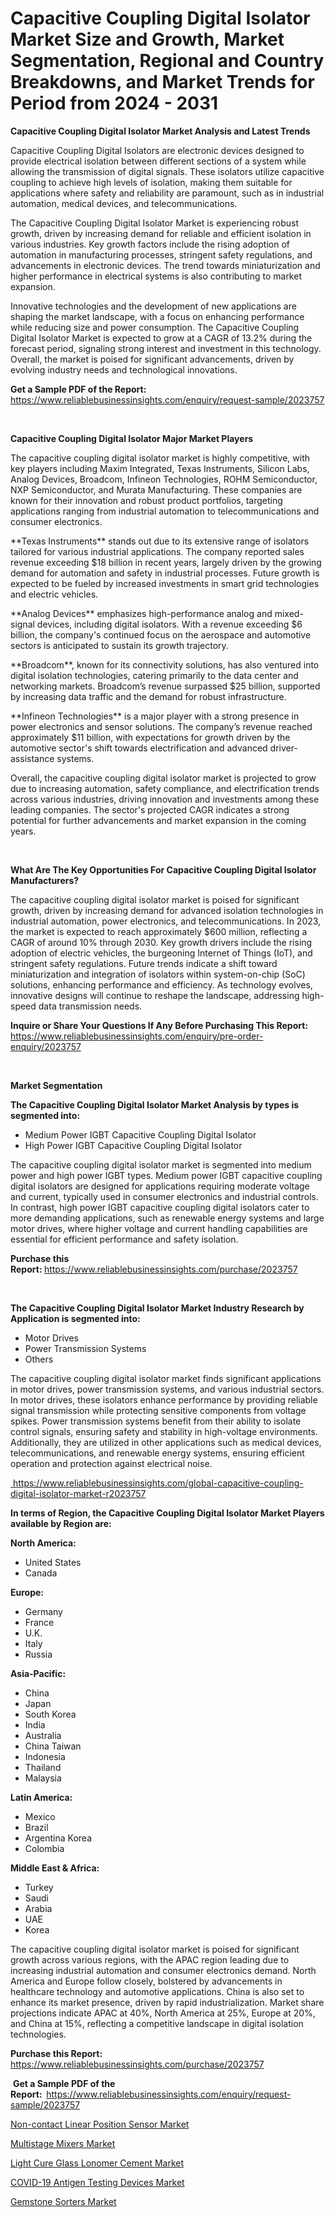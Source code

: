 <p><h1>Capacitive Coupling Digital Isolator Market Size and Growth, Market Segmentation, Regional and Country Breakdowns, and Market Trends for Period from 2024 -  2031</h1></p><p><strong>Capacitive Coupling Digital Isolator Market Analysis and Latest Trends</strong></p>
<p><p>Capacitive Coupling Digital Isolators are electronic devices designed to provide electrical isolation between different sections of a system while allowing the transmission of digital signals. These isolators utilize capacitive coupling to achieve high levels of isolation, making them suitable for applications where safety and reliability are paramount, such as in industrial automation, medical devices, and telecommunications.</p><p>The Capacitive Coupling Digital Isolator Market is experiencing robust growth, driven by increasing demand for reliable and efficient isolation in various industries. Key growth factors include the rising adoption of automation in manufacturing processes, stringent safety regulations, and advancements in electronic devices. The trend towards miniaturization and higher performance in electrical systems is also contributing to market expansion.</p><p>Innovative technologies and the development of new applications are shaping the market landscape, with a focus on enhancing performance while reducing size and power consumption. The Capacitive Coupling Digital Isolator Market is expected to grow at a CAGR of 13.2% during the forecast period, signaling strong interest and investment in this technology. Overall, the market is poised for significant advancements, driven by evolving industry needs and technological innovations.</p></p>
<p><strong>Get a Sample PDF of the Report:&nbsp;</strong> <a href="https://www.reliablebusinessinsights.com/enquiry/request-sample/2023757?utm_campaign=1571&utm_medium=2&utm_source=Github&utm_content=ia&utm_term=30102024&utm_id=capacitive-coupling-digital-isolator">https://www.reliablebusinessinsights.com/enquiry/request-sample/2023757</a></p>
<p>&nbsp;</p>
<p><strong>Capacitive Coupling Digital Isolator Major Market Players</strong></p>
<p><p>The capacitive coupling digital isolator market is highly competitive, with key players including Maxim Integrated, Texas Instruments, Silicon Labs, Analog Devices, Broadcom, Infineon Technologies, ROHM Semiconductor, NXP Semiconductor, and Murata Manufacturing. These companies are known for their innovation and robust product portfolios, targeting applications ranging from industrial automation to telecommunications and consumer electronics.</p><p>**Texas Instruments** stands out due to its extensive range of isolators tailored for various industrial applications. The company reported sales revenue exceeding $18 billion in recent years, largely driven by the growing demand for automation and safety in industrial processes. Future growth is expected to be fueled by increased investments in smart grid technologies and electric vehicles.</p><p>**Analog Devices** emphasizes high-performance analog and mixed-signal devices, including digital isolators. With a revenue exceeding $6 billion, the company's continued focus on the aerospace and automotive sectors is anticipated to sustain its growth trajectory.</p><p>**Broadcom**, known for its connectivity solutions, has also ventured into digital isolation technologies, catering primarily to the data center and networking markets. Broadcom’s revenue surpassed $25 billion, supported by increasing data traffic and the demand for robust infrastructure.</p><p>**Infineon Technologies** is a major player with a strong presence in power electronics and sensor solutions. The company’s revenue reached approximately $11 billion, with expectations for growth driven by the automotive sector's shift towards electrification and advanced driver-assistance systems.</p><p>Overall, the capacitive coupling digital isolator market is projected to grow due to increasing automation, safety compliance, and electrification trends across various industries, driving innovation and investments among these leading companies. The sector's projected CAGR indicates a strong potential for further advancements and market expansion in the coming years.</p></p>
<p>&nbsp;</p>
<p><strong>What Are The Key Opportunities For Capacitive Coupling Digital Isolator Manufacturers?</strong></p>
<p><p>The capacitive coupling digital isolator market is poised for significant growth, driven by increasing demand for advanced isolation technologies in industrial automation, power electronics, and telecommunications. In 2023, the market is expected to reach approximately $600 million, reflecting a CAGR of around 10% through 2030. Key growth drivers include the rising adoption of electric vehicles, the burgeoning Internet of Things (IoT), and stringent safety regulations. Future trends indicate a shift toward miniaturization and integration of isolators within system-on-chip (SoC) solutions, enhancing performance and efficiency. As technology evolves, innovative designs will continue to reshape the landscape, addressing high-speed data transmission needs.</p></p>
<p><strong>Inquire or Share Your Questions If Any Before Purchasing This Report:</strong> <a href="https://www.reliablebusinessinsights.com/enquiry/pre-order-enquiry/2023757?utm_campaign=1571&utm_medium=2&utm_source=Github&utm_content=ia&utm_term=30102024&utm_id=capacitive-coupling-digital-isolator">https://www.reliablebusinessinsights.com/enquiry/pre-order-enquiry/2023757</a></p>
<p>&nbsp;</p>
<p><strong>Market Segmentation</strong></p>
<p><strong>The Capacitive Coupling Digital Isolator Market Analysis by types is segmented into:</strong></p>
<p><ul><li>Medium Power IGBT Capacitive Coupling Digital Isolator</li><li>High Power IGBT Capacitive Coupling Digital Isolator</li></ul></p>
<p><p>The capacitive coupling digital isolator market is segmented into medium power and high power IGBT types. Medium power IGBT capacitive coupling digital isolators are designed for applications requiring moderate voltage and current, typically used in consumer electronics and industrial controls. In contrast, high power IGBT capacitive coupling digital isolators cater to more demanding applications, such as renewable energy systems and large motor drives, where higher voltage and current handling capabilities are essential for efficient performance and safety isolation.</p></p>
<p><strong>Purchase this Report:&nbsp;</strong><a href="https://www.reliablebusinessinsights.com/purchase/2023757?utm_campaign=1571&utm_medium=2&utm_source=Github&utm_content=ia&utm_term=30102024&utm_id=capacitive-coupling-digital-isolator">https://www.reliablebusinessinsights.com/purchase/2023757</a></p>
<p>&nbsp;</p>
<p><strong>The Capacitive Coupling Digital Isolator Market Industry Research by Application is segmented into:</strong></p>
<p><ul><li>Motor Drives</li><li>Power Transmission Systems</li><li>Others</li></ul></p>
<p><p>The capacitive coupling digital isolator market finds significant applications in motor drives, power transmission systems, and various industrial sectors. In motor drives, these isolators enhance performance by providing reliable signal transmission while protecting sensitive components from voltage spikes. Power transmission systems benefit from their ability to isolate control signals, ensuring safety and stability in high-voltage environments. Additionally, they are utilized in other applications such as medical devices, telecommunications, and renewable energy systems, ensuring efficient operation and protection against electrical noise.</p></p>
<p><a href="https://www.reliablebusinessinsights.com/global-capacitive-coupling-digital-isolator-market-r2023757?utm_campaign=1571&utm_medium=2&utm_source=Github&utm_content=ia&utm_term=30102024&utm_id=capacitive-coupling-digital-isolator">&nbsp;https://www.reliablebusinessinsights.com/global-capacitive-coupling-digital-isolator-market-r2023757</a></p>
<p><strong>In terms of Region, the Capacitive Coupling Digital Isolator Market Players available by Region are:</strong></p>
<p>
    <p> <strong> North America: </strong>
        <ul>
            <li>United States</li>
            <li>Canada</li>
        </ul>
        </p> 
    <p> <strong> Europe: </strong>
        <ul>
            <li>Germany</li>
            <li>France</li>
            <li>U.K.</li>
            <li>Italy</li>
            <li>Russia</li>
        </ul>
        </p> 
    <p> <strong> Asia-Pacific: </strong>
        <ul>
            <li>China</li>
            <li>Japan</li>
            <li>South Korea</li>
            <li>India</li>
            <li>Australia</li>
            <li>China Taiwan</li>
            <li>Indonesia</li>
            <li>Thailand</li>
            <li>Malaysia</li>
        </ul>
        </p> 
    <p> <strong> Latin America: </strong>
        <ul>
            <li>Mexico</li>
            <li>Brazil</li>
            <li>Argentina Korea</li>
            <li>Colombia</li>
        </ul>
        </p> 
    <p> <strong> Middle East & Africa: </strong>
        <ul>
            <li>Turkey</li>
            <li>Saudi</li>
            <li>Arabia</li>
            <li>UAE</li>
            <li>Korea</li>
        </ul>
    </p>
    </p>
<p><p>The capacitive coupling digital isolator market is poised for significant growth across various regions, with the APAC region leading due to increasing industrial automation and consumer electronics demand. North America and Europe follow closely, bolstered by advancements in healthcare technology and automotive applications. China is also set to enhance its market presence, driven by rapid industrialization. Market share projections indicate APAC at 40%, North America at 25%, Europe at 20%, and China at 15%, reflecting a competitive landscape in digital isolation technologies.</p></p>
<p><strong>Purchase this Report: </strong><a href="https://www.reliablebusinessinsights.com/purchase/2023757?utm_campaign=1571&utm_medium=2&utm_source=Github&utm_content=ia&utm_term=30102024&utm_id=capacitive-coupling-digital-isolator">https://www.reliablebusinessinsights.com/purchase/2023757</a></p>
<p>&nbsp;<strong>Get a Sample PDF of the Report:&nbsp;&nbsp;</strong><a href="https://www.reliablebusinessinsights.com/enquiry/request-sample/2023757?utm_campaign=1571&utm_medium=2&utm_source=Github&utm_content=ia&utm_term=30102024&utm_id=capacitive-coupling-digital-isolator">https://www.reliablebusinessinsights.com/enquiry/request-sample/2023757</a></p>
<p><strong></strong></p>
<p><p><a href="https://www.linkedin.com/pulse/decoding-non-contact-linear-position-sensor-market-signals-3wqre?utm_campaign=1571&utm_medium=2&utm_source=Github&utm_content=ia&utm_term=30102024&utm_id=capacitive-coupling-digital-isolator">Non-contact Linear Position Sensor Market</a></p><p><a href="https://www.linkedin.com/pulse/future-multistage-mixers-market-global-forecast-trends-2024-2031-szk8f?utm_campaign=1571&utm_medium=2&utm_source=Github&utm_content=ia&utm_term=30102024&utm_id=capacitive-coupling-digital-isolator">Multistage Mixers Market</a></p><p><a href="https://www.linkedin.com/pulse/light-cure-glass-lonomer-cement-market-research-report-exploring-xs92c?utm_campaign=1571&utm_medium=2&utm_source=Github&utm_content=ia&utm_term=30102024&utm_id=capacitive-coupling-digital-isolator">Light Cure Glass Lonomer Cement Market</a></p><p><a href="https://www.linkedin.com/pulse/covid-19-antigen-testing-devices-market-shifts-strategic-analysis-ggubc?utm_campaign=1571&utm_medium=2&utm_source=Github&utm_content=ia&utm_term=30102024&utm_id=capacitive-coupling-digital-isolator">COVID-19 Antigen Testing Devices Market</a></p><p><a href="https://www.linkedin.com/pulse/global-gemstone-sorters-market-comprehensive-analysis-size-share-cskbf?utm_campaign=1571&utm_medium=2&utm_source=Github&utm_content=ia&utm_term=30102024&utm_id=capacitive-coupling-digital-isolator">Gemstone Sorters Market</a></p></p>